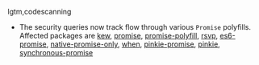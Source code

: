 lgtm,codescanning
* The security queries now track flow through various `Promise` polyfills.
  Affected packages are
    [kew](https://npmjs.com/package/kew),
    [promise](https://npmjs.com/package/promise),
    [promise-polyfill](https://npmjs.com/package/promise-polyfill),
    [rsvp](https://npmjs.com/package/rsvp),
    [es6-promise](https://npmjs.com/package/es6-promise),
    [native-promise-only](https://npmjs.com/package/native-promise-only),
    [when](https://npmjs.com/package/when),
    [pinkie-promise](https://npmjs.com/package/pinkie-promise),
    [pinkie](https://npmjs.com/package/pinkie),
    [synchronous-promise](https://npmjs.com/package/synchronous-promise)

